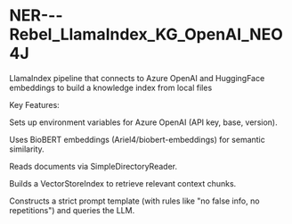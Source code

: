 # NER---Rebel_LlamaIndex_KG_OpenAI_NEO4J
LlamaIndex pipeline that connects to Azure OpenAI and HuggingFace embeddings to build a knowledge index from local files

Key Features:

Sets up environment variables for Azure OpenAI (API key, base, version).

Uses BioBERT embeddings (Ariel4/biobert-embeddings) for semantic similarity.

Reads documents via SimpleDirectoryReader.

Builds a VectorStoreIndex to retrieve relevant context chunks.

Constructs a strict prompt template (with rules like "no false info, no repetitions") and queries the LLM.
